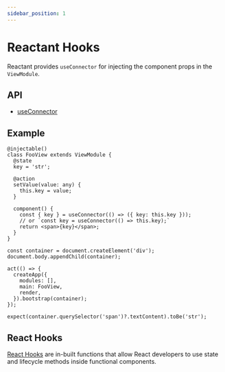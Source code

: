 ```yaml
---
sidebar_position: 1
---
```


# Reactant Hooks

Reactant provides `useConnector` for injecting the component props in the `ViewModule`.

## API

* [useConnector](../api/reactant/modules/hooks_useConnector.md)

## Example

```tsx
@injectable()
class FooView extends ViewModule {
  @state
  key = 'str';

  @action
  setValue(value: any) {
    this.key = value;
  }

  component() {
    const { key } = useConnector(() => ({ key: this.key }));
    // or `const key = useConnector(() => this.key);`
    return <span>{key}</span>;
  }
}

const container = document.createElement('div');
document.body.appendChild(container);

act(() => {
  createApp({
    modules: [],
    main: FooView,
    render,
  }).bootstrap(container);
});

expect(container.querySelector('span')?.textContent).toBe('str');
```

## React Hooks

[React Hooks](https://reactjs.org/docs/hooks-intro.html) are in-built functions that allow React developers to use state and lifecycle methods inside functional components.
